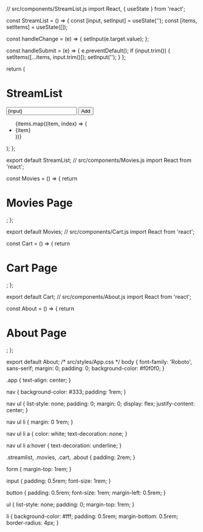 // src/components/StreamList.js
import React, { useState } from 'react';

const StreamList = () => {
  const [input, setInput] = useState('');
  const [items, setItems] = useState([]);

  const handleChange = (e) => {
    setInput(e.target.value);
  };

  const handleSubmit = (e) => {
    e.preventDefault();
    if (input.trim()) {
      setItems([...items, input.trim()]);
      setInput('');
    }
  };

  return (
    <div className="streamlist">
      <h1>StreamList</h1>
      <form onSubmit={handleSubmit}>
        <input
          type="text"
          value={input}
          onChange={handleChange}
          placeholder="Add to your streamlist..."
        />
        <button type="submit">Add</button>
      </form>
      <ul>
        {items.map((item, index) => (
          <li key={index}>{item}</li>
        ))}
      </ul>
    </div>
  );
};

export default StreamList;
// src/components/Movies.js
import React from 'react';

const Movies = () => {
  return <div className="movies"><h1>Movies Page</h1></div>;
};

export default Movies;
// src/components/Cart.js
import React from 'react';

const Cart = () => {
  return <div className="cart"><h1>Cart Page</h1></div>;
};

export default Cart;
// src/components/About.js
import React from 'react';

const About = () => {
  return <div className="about"><h1>About Page</h1></div>;
};

export default About;
/* src/styles/App.css */
body {
  font-family: 'Roboto', sans-serif;
  margin: 0;
  padding: 0;
  background-color: #f0f0f0;
}

.app {
  text-align: center;
}

nav {
  background-color: #333;
  padding: 1rem;
}

nav ul {
  list-style: none;
  padding: 0;
  margin: 0;
  display: flex;
  justify-content: center;
}

nav ul li {
  margin: 0 1rem;
}

nav ul li a {
  color: white;
  text-decoration: none;
}

nav ul li a:hover {
  text-decoration: underline;
}

.streamlist,
.movies,
.cart,
.about {
  padding: 2rem;
}

form {
  margin-top: 1rem;
}

input {
  padding: 0.5rem;
  font-size: 1rem;
}

button {
  padding: 0.5rem;
  font-size: 1rem;
  margin-left: 0.5rem;
}

ul {
  list-style: none;
  padding: 0;
  margin-top: 1rem;
}

li {
  background-color: #fff;
  padding: 0.5rem;
  margin-bottom: 0.5rem;
  border-radius: 4px;
}
